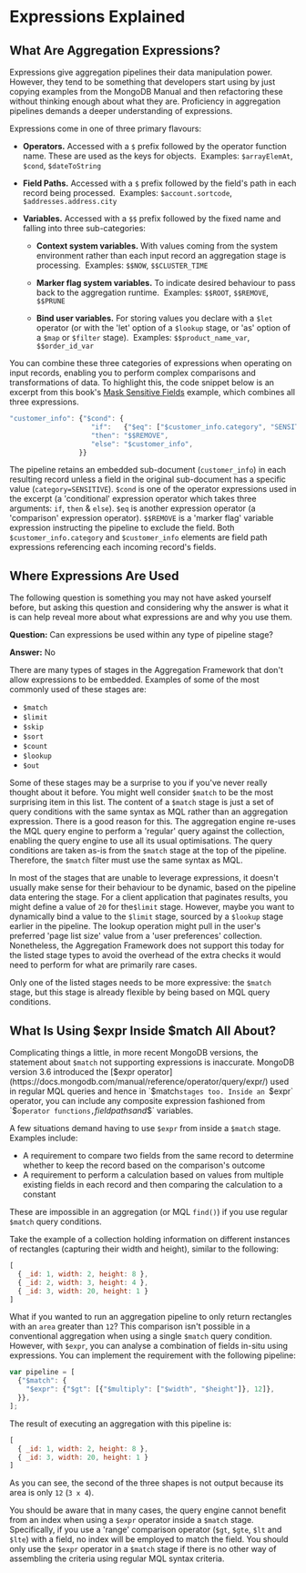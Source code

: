 # Expressions Explained

## What Are Aggregation Expressions?

Expressions give aggregation pipelines their data manipulation power. However, they tend to be something that developers start using by just copying examples from the MongoDB Manual and then refactoring these without thinking enough about what they are. Proficiency in aggregation pipelines demands a deeper understanding of expressions.

Expressions come in one of three primary flavours:

 * __Operators.__ Accessed with a `$` prefix followed by the operator function name. These are used as the keys for objects. &nbsp;Examples:  `$arrayElemAt`, `$cond`, `$dateToString`
 
 * __Field Paths.__ Accessed with a `$` prefix followed by the field's path in each record being processed. &nbsp;Examples: `$account.sortcode`, `$addresses.address.city`
 
 * __Variables.__ Accessed with a `$$` prefix followed by the fixed name and falling into three sub-categories:
 
   - __Context system variables.__ With values coming from the system environment rather than each input record an aggregation stage is processing. &nbsp;Examples:  `$$NOW`, `$$CLUSTER_TIME`
   
   - __Marker flag system variables.__ To indicate desired behaviour to pass back to the aggregation runtime. &nbsp;Examples: `$$ROOT`, `$$REMOVE`, `$$PRUNE`

   - __Bind user variables.__ For storing values you declare with a `$let` operator (or with the 'let' option of a `$lookup` stage, or 'as' option of a `$map` or `$filter` stage). &nbsp;Examples: `$$product_name_var`, `$$order_id_var`

You can combine these three categories of expressions when operating on input records, enabling you to perform complex comparisons and transformations of data. To highlight this, the code snippet below is an excerpt from this book's [Mask Sensitive Fields](../examples/intricate-examples/mask-sensitive-fields.html) example, which combines all three expressions.

```javascript
"customer_info": {"$cond": {
                    "if":   {"$eq": ["$customer_info.category", "SENSITIVE"]}, 
                    "then": "$$REMOVE",     
                    "else": "$customer_info",
                 }}
```

The pipeline retains an embedded sub-document (`customer_info`) in each resulting record unless a field in the original sub-document has a specific value (`category=SENSITIVE`). `$cond` is one of the operator expressions used in the excerpt (a 'conditional' expression operator which takes three arguments: `if`, `then` & `else`). `$eq` is another expression operator (a 'comparison' expression operator). `$$REMOVE` is a 'marker flag' variable expression instructing the pipeline to exclude the field. Both `$customer_info.category` and `$customer_info` elements are field path expressions referencing each incoming record's fields.


## Where Expressions Are Used

The following question is something you may not have asked yourself before, but asking this question and considering why the answer is what it is can help reveal more about what expressions are and why you use them.

__Question:__ Can expressions be used within any type of pipeline stage?

__Answer:__ No

There are many types of stages in the Aggregation Framework that don't allow expressions to be embedded. Examples of some of the most commonly used of these stages are:

 * `$match`
 * `$limit`
 * `$skip`
 * `$sort`
 * `$count`
 * `$lookup`
 * `$out`

Some of these stages may be a surprise to you if you've never really thought about it before. You might well consider `$match` to be the most surprising item in this list. The content of a `$match` stage is just a set of query conditions with the same syntax as MQL rather than an aggregation expression. There is a good reason for this. The aggregation engine re-uses the MQL query engine to perform a 'regular' query against the collection, enabling the query engine to use all its usual optimisations. The query conditions are taken as-is from the `$match` stage at the top of the pipeline. Therefore, the `$match` filter must use the same syntax as MQL. 

In most of the stages that are unable to leverage expressions, it doesn't usually make sense for their behaviour to be dynamic, based on the pipeline data entering the stage. For a client application that paginates results, you might define a value of `20` for the`$limit` stage. However, maybe you want to dynamically bind a value to the `$limit` stage, sourced by a `$lookup` stage earlier in the pipeline. The lookup operation might pull in the user's preferred 'page list size' value from a 'user preferences' collection. Nonetheless, the Aggregation Framework does not support this today for the listed stage types to avoid the overhead of the extra checks it would need to perform for what are primarily rare cases.

Only one of the listed stages needs to be more expressive: the `$match` stage, but this stage is already flexible by being based on MQL query conditions. 


## What Is Using $expr Inside $match All About?

Complicating things a little, in more recent MongoDB versions, the statement about `$match` not supporting expressions is inaccurate. MongoDB version 3.6 introduced the [$expr operator](https://docs.mongodb.com/manual/reference/operator/query/expr/) used in regular MQL queries and hence in `$match` stages too. Inside an  `$expr` operator, you can include any composite expression fashioned from `$` operator functions, `$` field paths and `$$` variables.

A few situations demand having to use `$expr` from inside a `$match` stage. Examples include:

 * A requirement to compare two fields from the same record to determine whether to keep the record based on the comparison's outcome
 * A requirement to perform a calculation based on values from multiple existing fields in each record and then comparing the calculation to a constant
 
These are impossible in an aggregation (or MQL `find()`) if you use regular `$match` query conditions.

Take the example of a collection holding information on different instances of rectangles (capturing their width and height), similar to the following: 

```javascript
[
  { _id: 1, width: 2, height: 8 },
  { _id: 2, width: 3, height: 4 },
  { _id: 3, width: 20, height: 1 }
]
```

What if you wanted to run an aggregation pipeline to only return rectangles with an `area` greater than `12`? This comparison isn't possible in a conventional aggregation when using a single `$match` query condition. However, with `$expr`, you can analyse a combination of fields in-situ using expressions. You can implement the requirement with the following pipeline:

```javascript
var pipeline = [
  {"$match": {
    "$expr": {"$gt": [{"$multiply": ["$width", "$height"]}, 12]},
  }},      
];
```

The result of executing an aggregation with this pipeline is:

```javascript
[
  { _id: 1, width: 2, height: 8 },
  { _id: 3, width: 20, height: 1 }
]
```

As you can see, the second of the three shapes is not output because its area is only `12` (`3 x 4`).

You should be aware that in many cases, the query engine cannot benefit from an index when using a `$expr` operator inside a `$match` stage. Specifically, if you use a 'range' comparison operator (`$gt`, `$gte`, `$lt` and `$lte`) with a field, no index will be employed to match the field. You should only use the `$expr` operator in a `$match` stage if there is no other way of assembling the criteria using regular MQL syntax criteria.

